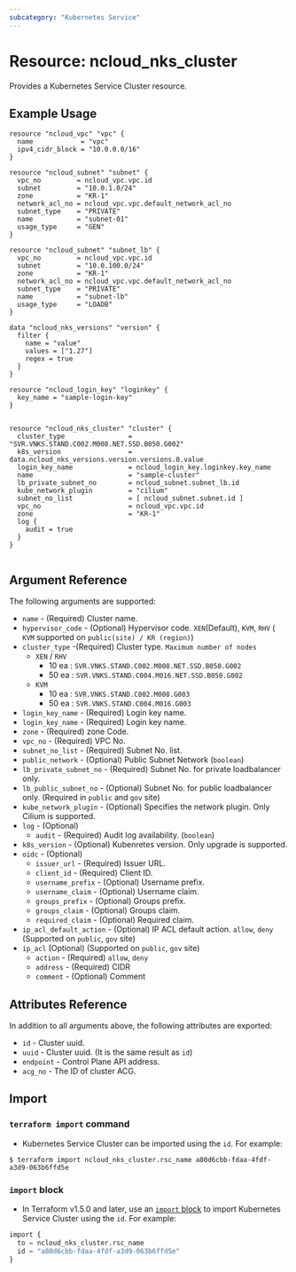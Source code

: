 ```yaml
---
subcategory: "Kubernetes Service"
---
```



# Resource: ncloud_nks_cluster

Provides a Kubernetes Service Cluster resource.

## Example Usage

```hcl
resource "ncloud_vpc" "vpc" {
  name            = "vpc"
  ipv4_cidr_block = "10.0.0.0/16"
}

resource "ncloud_subnet" "subnet" {
  vpc_no         = ncloud_vpc.vpc.id
  subnet         = "10.0.1.0/24"
  zone           = "KR-1"
  network_acl_no = ncloud_vpc.vpc.default_network_acl_no
  subnet_type    = "PRIVATE"
  name           = "subnet-01"
  usage_type     = "GEN"
}

resource "ncloud_subnet" "subnet_lb" {
  vpc_no         = ncloud_vpc.vpc.id
  subnet         = "10.0.100.0/24"
  zone           = "KR-1"
  network_acl_no = ncloud_vpc.vpc.default_network_acl_no
  subnet_type    = "PRIVATE"
  name           = "subnet-lb"
  usage_type     = "LOADB"
}

data "ncloud_nks_versions" "version" {
  filter {
    name = "value"
    values = ["1.27"]
    regex = true
  }
}

resource "ncloud_login_key" "loginkey" {
  key_name = "sample-login-key"
}


resource "ncloud_nks_cluster" "cluster" {
  cluster_type                = "SVR.VNKS.STAND.C002.M008.NET.SSD.B050.G002"
  k8s_version                 = data.ncloud_nks_versions.version.versions.0.value
  login_key_name              = ncloud_login_key.loginkey.key_name
  name                        = "sample-cluster"
  lb_private_subnet_no        = ncloud_subnet.subnet_lb.id
  kube_network_plugin         = "cilium"
  subnet_no_list              = [ ncloud_subnet.subnet.id ]
  vpc_no                      = ncloud_vpc.vpc.id
  zone                        = "KR-1"
  log {
    audit = true
  }
}


```

## Argument Reference

The following arguments are supported:

* `name` - (Required) Cluster name.
* `hypervisor_code` - (Optional) Hypervisor code. `XEN`(Default), `KVM`, `RHV` ( `KVM` supported on `public(site) / KR (region)`)
* `cluster_type` -(Required) Cluster type. `Maximum number of nodes`
  * `XEN` / `RHV`
    * 10 ea : `SVR.VNKS.STAND.C002.M008.NET.SSD.B050.G002`
    * 50 ea : `SVR.VNKS.STAND.C004.M016.NET.SSD.B050.G002`
  * `KVM`
    * 10 ea : `SVR.VNKS.STAND.C002.M008.G003`
    * 50 ea : `SVR.VNKS.STAND.C004.M016.G003`
* `login_key_name` - (Required) Login key name.
* `login_key_name` - (Required) Login key name.
* `zone` - (Required) zone Code.
* `vpc_no` - (Required) VPC No.
* `subnet_no_list` - (Required) Subnet No. list.
* `public_network` - (Optional) Public Subnet Network (`boolean`)
* `lb_private_subnet_no` - (Required) Subnet No. for private loadbalancer only.
* `lb_public_subnet_no` - (Optional) Subnet No. for public loadbalancer only. (Required in `public` and `gov` site)
* `kube_network_plugin` - (Optional) Specifies the network plugin. Only Cilium is supported.
* `log` - (Optional)
  * `audit` - (Required) Audit log availability. (`boolean`)
* `k8s_version` - (Optional) Kubenretes version. Only upgrade is supported.
* `oidc` - (Optional)
  * `issuer_url` - (Required) Issuer URL.
  * `client_id` - (Required) Client ID.
  * `username_prefix` - (Optional) Username prefix.
  * `username_claim` - (Optional) Username claim.
  * `groups_prefix` - (Optional) Groups prefix.
  * `groups_claim` - (Optional) Groups claim.
  * `required_claim` - (Optional) Required claim.
* `ip_acl_default_action` - (Optional) IP ACL default action. `allow`, `deny` (Supported on `public`, `gov` site)
* `ip_acl` (Optional) (Supported on `public`, `gov` site)
  * `action` - (Required) `allow`, `deny`
  * `address` - (Required) CIDR
  * `comment` - (Optional) Comment

## Attributes Reference

In addition to all arguments above, the following attributes are exported:

* `id` - Cluster uuid.
* `uuid` - Cluster uuid.  (It is the same result as `id`)
* `endpoint` - Control Plane API address.
* `acg_no` - The ID of cluster ACG.

## Import

### `terraform import` command

* Kubernetes Service Cluster can be imported using the `id`. For example:

```console
$ terraform import ncloud_nks_cluster.rsc_name a80d6cbb-fdaa-4fdf-a3d9-063b6ffd5e
```

### `import` block

* In Terraform v1.5.0 and later, use an [`import` block](https://developer.hashicorp.com/terraform/language/import) to import Kubernetes Service Cluster using the `id`. For example:

```terraform
import {
  to = ncloud_nks_cluster.rsc_name
  id = "a80d6cbb-fdaa-4fdf-a3d9-063b6ffd5e"
}
```
